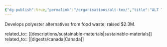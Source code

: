 ```yaml
---
{"dg-publish":true,"permalink":"/organisations/alt-tex/","title":"ALT TEX"}
---
```



Develops polyester alternatives from food waste; raised $2.3M.

related_to:: [[descriptions/sustainable-materials\|sustainable-materials]]
related_to:: [[digests/canada\|Canada]]
